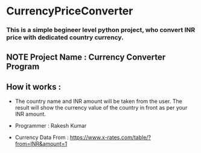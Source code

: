 # CurrencyPriceConverter
### This is  a simple begineer level python project, who convert INR price with dedicated country currency.


## NOTE Project Name : Currency Converter Program
## How it works :
* The country name and INR amount will be taken from the user. The result will show the currency value of the country in front as per your INR amount.


* Programmer :   Rakesh Kumar
* Currency Data From : https://www.x-rates.com/table/?from=INR&amount=1
